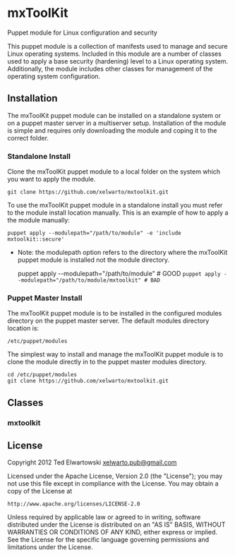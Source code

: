 mxToolKit
=========

Puppet module for Linux configuration and security

This puppet module is a collection of manifests used to manage and secure Linux operating systems.
Included in this module are a number of classes used to apply a base security (hardening) level to
a Linux operating system. Additionally, the module includes other classes for management of the
operating system configuration.

Installation
------------
The mxToolKit puppet module can be installed on a standalone system or on a puppet master server in
a multiserver setup. Installation of the module is simple and requires only downloading the module
and coping it to the correct folder.

### Standalone Install
Clone the mxToolKit puppet module to a local folder on the system which you want to apply the module.

    git clone https://github.com/xelwarto/mxtoolkit.git

To use the mxToolKit puppet module in a standalone install you must refer to the module install
location manually. This is an example of how to apply a the module manually:

    puppet apply --modulepath="/path/to/module" -e 'include mxtoolkit::secure'

* Note: the modulepath option refers to the directory where the mxToolKit puppet module is installed
not the module directory.  

    puppet apply --modulepath="/path/to/module" # GOOD
    `puppet apply --modulepath="/path/to/module/mxtoolkit" # BAD`

### Puppet Master Install
The mxToolKit puppet module is to be installed in the configured modules directory on the puppet master
server. The default modules directory location is:

    /etc/puppet/modules

The simplest way to install and manage the mxToolKit puppet module is to clone the module directly in
to the puppet master modules directory.

    cd /etc/puppet/modules
    git clone https://github.com/xelwarto/mxtoolkit.git

Classes
-------

### mxtoolkit

License
-------
Copyright 2012 Ted Elwartowski <xelwarto.pub@gmail.com>

Licensed under the Apache License, Version 2.0 (the "License");
you may not use this file except in compliance with the License.
You may obtain a copy of the License at

    http://www.apache.org/licenses/LICENSE-2.0

Unless required by applicable law or agreed to in writing, software
distributed under the License is distributed on an "AS IS" BASIS,
WITHOUT WARRANTIES OR CONDITIONS OF ANY KIND, either express or implied.
See the License for the specific language governing permissions and
limitations under the License.
